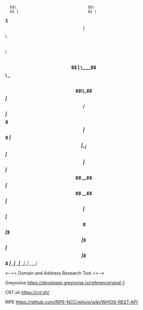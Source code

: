       $$\                                $$\     
      $$ |                               $$ |    
 $$$$$$$ | $$$$$$\   $$$$$$\   $$$$$$\ $$$$$$\   
$$  __$$ | \____$$\  \____$$\ $$  __$$\\_$$  _|  
$$ /  $$ | $$$$$$$ | $$$$$$$ |$$ |  \__| $$ |    
$$ |  $$ |$$  __$$ |$$  __$$ |$$ |       $$ |$$\ 
\$$$$$$$ |\$$$$$$$ |\$$$$$$$ |$$ |       \$$$$  |
 \_______| \_______| \_______|\__|        \____/ 
                                                 
<--<< Domain and Address Research Tool >>-->

Greynoise
https://developer.greynoise.io/reference/gnql-1

CRT.sh
https://crt.sh/

RIPE
https://github.com/RIPE-NCC/whois/wiki/WHOIS-REST-API